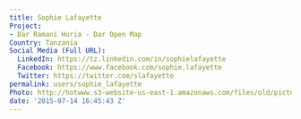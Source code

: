 ```yaml
---
title: Sophie Lafayette
Project:
- Dar Ramani Huria - Dar Open Map
Country: Tanzania
Social Media (Full URL):
  LinkedIn: https://tz.linkedin.com/in/sophielafayette
  Facebook: https://www.facebook.com/sophie.lafayette
  Twitter: https://twitter.com/slafayette
permalink: users/sophie_lafayette
Photo: http://hotwww.s3-website-us-east-1.amazonaws.com/files/old/pictures/picture-311-1437125294.jpg
date: '2015-07-14 16:45:43 Z'
---
```


